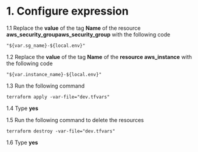 # 1. Configure expression

1.1 Replace the **value** of the tag **Name** of the resource **aws_security_groupaws_security_group** with the following code
```
"${var.sg_name}-${local.env}"
```
1.2 Replace the **value** of the tag **Name** of the **resource aws_instance** with the following code
```
"${var.instance_name}-${local.env}"
```
1.3 Run the following command
```
terraform apply -var-file="dev.tfvars"
```
1.4 Type **yes**

1.5 Run the following command to delete the resources
```
terraform destroy -var-file="dev.tfvars"
```
1.6 Type **yes**
